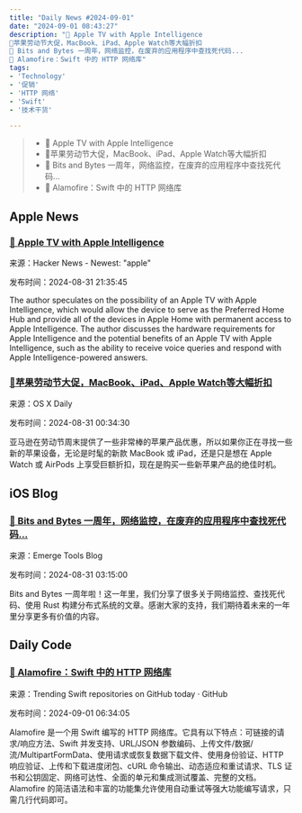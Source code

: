 ```yaml
---
title: "Daily News #2024-09-01"
date: "2024-09-01 08:43:27"
description: "🌟 Apple TV with Apple Intelligence
🎉苹果劳动节大促，MacBook、iPad、Apple Watch等大幅折扣
🎉 Bits and Bytes 一周年，网络监控，在废弃的应用程序中查找死代码...
🚀 Alamofire：Swift 中的 HTTP 网络库"
tags: 
- 'Technology'
- '促销'
- 'HTTP 网络'
- 'Swift'
- '技术干货'

---
```


> - 🌟 Apple TV with Apple Intelligence
> - 🎉苹果劳动节大促，MacBook、iPad、Apple Watch等大幅折扣
> - 🎉 Bits and Bytes 一周年，网络监控，在废弃的应用程序中查找死代码...
> - 🚀 Alamofire：Swift 中的 HTTP 网络库

## Apple News

### [🌟 Apple TV with Apple Intelligence](https://operationgadget.com/2024/08/appletv-with-apple-intelligence/)

来源：Hacker News - Newest: "apple"

发布时间：2024-08-31 21:35:45

The author speculates on the possibility of an Apple TV with Apple Intelligence, which would allow the device to serve as the Preferred Home Hub and provide all of the devices in Apple Home with permanent access to Apple Intelligence. The author discusses the hardware requirements for Apple Intelligence and the potential benefits of an Apple TV with Apple Intelligence, such as the ability to receive voice queries and respond with Apple Intelligence-powered answers.

### [🎉苹果劳动节大促，MacBook、iPad、Apple Watch等大幅折扣](https://osxdaily.com/2024/08/30/apple-labor-day-sales-offer-big-discounts-on-macbook-air-macbook-pro-ipad-apple-watch-more/)

来源：OS X Daily

发布时间：2024-08-31 00:34:30

亚马逊在劳动节周末提供了一些非常棒的苹果产品优惠，所以如果你正在寻找一些新的苹果设备，无论是时髦的新款 MacBook 或 iPad，还是只是想在 Apple Watch 或 AirPods 上享受巨额折扣，现在是购买一些新苹果产品的绝佳时机。

## iOS Blog

### [🎉 Bits and Bytes 一周年，网络监控，在废弃的应用程序中查找死代码...](https://www.emergetools.com/newsletter/august-2024)

来源：Emerge Tools Blog

发布时间：2024-08-31 03:15:00

Bits and Bytes 一周年啦！这一年里，我们分享了很多关于网络监控、查找死代码、使用 Rust 构建分布式系统的文章。感谢大家的支持，我们期待着未来的一年里分享更多有价值的内容。

## Daily Code

### [🚀 Alamofire：Swift 中的 HTTP 网络库](https://github.com/Alamofire/Alamofire)

来源：Trending Swift repositories on GitHub today · GitHub

发布时间：2024-09-01 06:34:05

Alamofire 是一个用 Swift 编写的 HTTP 网络库。它具有以下特点：可链接的请求/响应方法、Swift 并发支持、URL/JSON 参数编码、上传文件/数据/流/MultipartFormData、使用请求或恢复数据下载文件、使用身份验证、HTTP 响应验证、上传和下载进度闭包、cURL 命令输出、动态适应和重试请求、TLS 证书和公钥固定、网络可达性、全面的单元和集成测试覆盖、完整的文档。Alamofire 的简洁语法和丰富的功能集允许使用自动重试等强大功能编写请求，只需几行代码即可。

